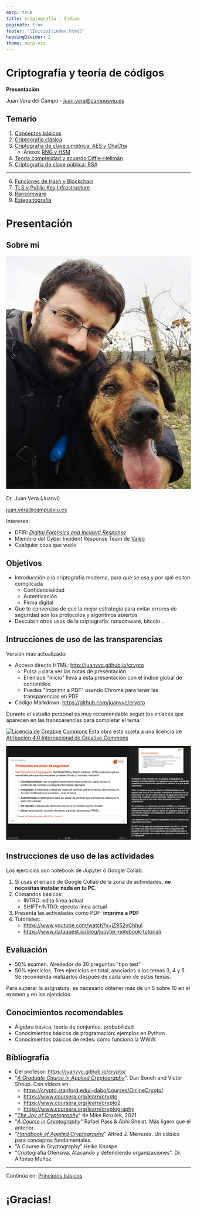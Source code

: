 ```yaml
---
marp: true
title: Criptografía - Índice
paginate: true
footer: '[Inicio](index.html)'
headingDivider: 2
theme: marp-viu
---
```


<style>
    /* You can add custom style here. VSCode supports this.
    Other editor might need these custom code in
    the YAML header: section: | */
</style>

# Criptografía y teoría de códigos
<!-- _class: first-slide -->

**Presentación**

Juan Vera del Campo - <juan.vera@campusviu.es>


## Temario
<!-- _class: cool-list -->

1. [Conceptos básicos](01-conceptos.html)
1. [Criptografía clásica](02-historia.html)
1. [Criptografía de clave simétrica: AES y ChaCha](03-simetrica.html)
    - Anexo: [RNG y HSM](A2-rng.html)
1. [Teoría complejidad y acuerdo Diffie-Hellman](04-complejidad.html)
1. [Criptografía de clave pública: RSA](05-asimetrica.html)

---
<!-- _class: cool-list -->

<style scoped>
    ol { counter-reset: li 5; }
</style>

6. [Funciones de Hash y Blockchain](06-hashes.html)
1. [TLS y Public Key Infrastructure](07-pki.html)
1. [Ransomware](08-ransomware.html)
1. [Esteganografía](09-esteganografia.html)

# Presentación
<!-- _class: lead -->

## Sobre mí

![bg left:45%](images/juanvi.jpg)

Dr. Juan Vera (Juanvi)

juan.vera@campusviu.es

Intereses:

- DFIR: [*Digital Forensics and Incident Response*](https://en.wikipedia.org/wiki/Computer_security_incident_management)
- Miembro del Cyber Incident Response Team de [Valeo](https://es.wikipedia.org/wiki/Valeo)
- Cualquier cosa que vuele

## Objetivos

- Introducción a la criptografía moderna, para qué se usa y por qué es tan complicada
  - Confidencialidad
  - Autenticación
  - Firma digital
- Que te convenzas de que la mejor estrategia para evitar errores de seguridad son los protocolos y algoritmos abiertos
- Descubrir otros usos de la criptografía: ransomware, bitcoin...

## Intrucciones de uso de las transparencias
<!-- _class: smallest-font -->

Versión más actualizada:

- Acceso directo HTML: <http://juanvvc.github.io/crypto>
    - Pulsa `p` para ver las notas de presentación
    - El enlace "Inicio" lleva a esta presentación con el índice global de contenidos
    - Puedes "Imprimir a PDF" usando Chrome para tener las transparencias en PDF
- Código Markdown: <https://github.com/juanvvc/crypto>

Durante el estudio personal es muy recomendable seguir los enlaces que aparecen en las transparencias para completar el tema.

[![Licencia de Creative Commons](https://i.creativecommons.org/l/by/4.0/88x31.png)](http://creativecommons.org/licenses/by/4.0/) Esta obra esta sujeta a una licencia de [Atribución 4.0 Internacional de Creative Commons](http://creativecommons.org/licenses/by/4.0/)

![bg right:40% w:100%](images/guia-transparencias.png)

<!-- 
Esto es un ejemplo de notas de profesor. Aquí habrá información adicional, aclaraciones, referencias o explicaciones más largas de los conceptos de la transparencia
-->

## Instrucciones de uso de las actividades
<!-- _class: with-warning smaller-font -->

Los ejercicios son notebook de Jupyter ó Google Collab:

1. Si usas el enlace de Google Collab de la zona de actividades, **no necesitas instalar nada en tu PC**.
1. Comandos básicos:
    - INTRO: edita línea actual
    - SHIFT+INTRO: ejecuta línea actual
1. Presenta las actividades como PDF: **imprime a PDF**
1. Tutoriales:
    - https://www.youtube.com/watch?v=jZ952vChhuI
    - https://www.dataquest.io/blog/jupyter-notebook-tutorial/

## Evaluación
<!-- _class: with-warning -->

- 50% examen. Alrededor de 30 preguntas "tipo test"
- 50% ejercicios. Tres ejercicios en total, asociados a los temas 3, 4 y 5. Se recomienda realizarlos después de cada uno de estos temas.

Para superar la asignatura, es necesario obtener más de un 5 sobre 10 en el examen y en los ejercicios

## Conocimientos recomendables

- Álgebra básica, teoría de conjuntos, probabilidad
- Conocimientos básicos de programación: ejemplos en Python
- Conocimientos básicos de redes: cómo funciona la WWW.

## Bibliografía
<!-- _class: smaller-font -->

- Del profesor: <https://juanvvc.github.io/crypto/>
- "[*A Graduate Course in Applied Cryptography*](http://toc.cryptobook.us/)".  Dan Boneh   and   Victor Shoup. Con vídeos en:
    - <https://crypto.stanford.edu/~dabo/courses/OnlineCrypto/>
    - https://www.coursera.org/learn/crypto
    - https://www.coursera.org/learn/crypto2
    - https://www.coursera.org/learn/cryptography
- "[*The Joy of Cryptography*](https://joyofcryptography.com/)" de Mike Rosulek, 2021
- "[*A Course in Cryptography*](https://www.cs.cornell.edu/courses/cs4830/2010fa/lecnotes.pdf)" Rafael Pass & Abhi Shelat. Más ligero que el anterior.
- "[*Handbook of Applied Cryptography*](http://cacr.uwaterloo.ca/hac/)" Alfred J. Menezes. Un clásico para conceptos fundamentales.
- "A Course in Cryptography" Heiko Knospe.
- "Criptografía Ofensiva. Atacando y defendiendo organizaciones". Dr. Alfonso Muñoz.

---
<!-- _class: center -->

Continúa en: [Principios básicos](01-conceptos.html)

# ¡Gracias!
<!-- _class: last-slide -->
